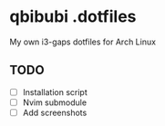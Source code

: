 # qbibubi .dotfiles

My own i3-gaps dotfiles for Arch Linux

    
## TODO
- [ ] Installation script
- [ ] Nvim submodule
- [ ] Add screenshots
